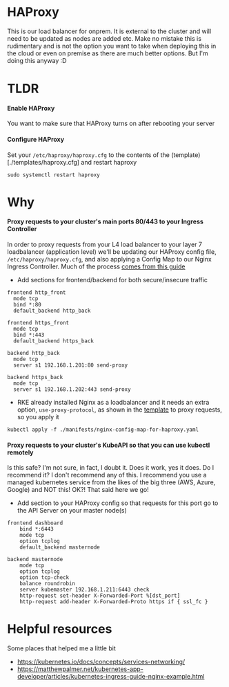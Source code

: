 # HAProxy
This is our load balancer for onprem. It is external to the cluster and will need to be updated as nodes are added etc. Make no mistake this is rudimentary and is not the option you want to take when deploying this in the cloud or even on premise as there are much better options.  But I'm doing this anyway :D 

# TLDR
#### Enable HAProxy
You want to make sure that HAProxy turns on after rebooting your server

#### Configure HAProxy
Set your `/etc/haproxy/haproxy.cfg` to the contents of the (template)[./templates/haproxy.cfg] and restart haproxy
```
sudo systemctl restart haproxy
```

# Why

#### Proxy requests to your cluster's main ports 80/443 to your Ingress Controller
In order to proxy requests from your L4 load balancer to your layer 7 loadbalancer (application level) we'll be updating our HAProxy config file, `/etc/haproxy/haproxy.cfg`, and also applying a Config Map to our Nginx Ingress Controller. Much of the process [comes from this guide](https://itnext.io/cluster-recipe-external-proxy-for-kubernetes-ingress-or-docker-compose-ingress-with-haproxy-on-f81e3adee5ef)

- Add sections for frontend/backend for both secure/insecure traffic
```
frontend http_front
  mode tcp
  bind *:80
  default_backend http_back

frontend https_front
  mode tcp
  bind *:443
  default_backend https_back

backend http_back
  mode tcp
  server s1 192.168.1.201:80 send-proxy

backend https_back
  mode tcp
  server s1 192.168.1.202:443 send-proxy
```

- RKE already installed Nginx as a loadbalancer and it needs an extra option, `use-proxy-protocol`, as shown in the [template](./manifests/nginx-config-map-for-haproxy.yaml) to proxy requests, so you apply it
```
kubectl apply -f ./manifests/nginx-config-map-for-haproxy.yaml
```

#### Proxy requests to your cluster's KubeAPI so that you can use kubectl remotely
Is this safe? I'm not sure, in fact, I doubt it.  Does it work, yes it does.  Do I recommend it? I don't recommend any of this. I recommend you use a managed kubernetes service from the likes of the big three (AWS, Azure, Google) and NOT this! OK?!  That said here we go!
- Add section  to your HAProxy config so that requests for this port go to the API Server on your master node(s) 
```
frontend dashboard
    bind *:6443
    mode tcp
    option tcplog
    default_backend masternode

backend masternode
    mode tcp
    option tcplog
    option tcp-check
    balance roundrobin
    server kubemaster 192.168.1.211:6443 check
    http-request set-header X-Forwarded-Port %[dst_port]
    http-request add-header X-Forwarded-Proto https if { ssl_fc }
```

# Helpful resources
Some places that helped me a little bit
- https://kubernetes.io/docs/concepts/services-networking/
- https://matthewpalmer.net/kubernetes-app-developer/articles/kubernetes-ingress-guide-nginx-example.html
